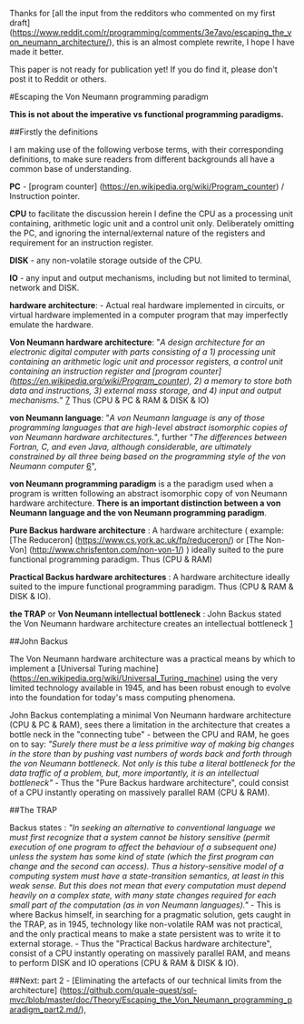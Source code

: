 Thanks for [all the input from the redditors who commented on my first draft] (https://www.reddit.com/r/programming/comments/3e7avo/escaping_the_von_neumann_architecture/), this is an almost complete rewrite, I hope I have made it better.

This paper is not ready for publication yet! If you do find it, please don't post it to Reddit or others.

#Escaping the Von Neumann programming paradigm

**This is not about the imperative vs functional programming paradigms.**

##Firstly the definitions

I am making use of the following verbose terms, with their corresponding definitions, to make sure readers from different backgrounds all have a common base of understanding.

**PC** - [program counter] (https://en.wikipedia.org/wiki/Program_counter) / Instruction pointer.

**CPU**  to facilitate the discussion herein I define the CPU as a  processing unit containing, arithmetic logic unit and a control unit only. Deliberately omitting the PC, and ignoring the internal/external nature of the registers and requirement for an instruction register.

**DISK** - any non-volatile storage outside of the CPU.

**IO** - any input and output mechanisms, including but not limited to terminal, network and DISK.

**hardware architecture**: - Actual real hardware implemented in circuits, or virtual hardware implemented in a computer program that may imperfectly emulate the hardware.

**Von Neumann hardware architecture**: "*A design architecture for an electronic digital computer with parts consisting of a 1) processing unit containing an arithmetic logic unit and processor registers, a control unit containing an instruction register and [program counter] (https://en.wikipedia.org/wiki/Program_counter), 2) a memory to store both data and instructions, 3) external mass storage, and 4) input and output mechanisms.*" [7] Thus (CPU & PC & RAM & DISK & IO)

**von Neumann language**: "*A von Neumann language is any of those programming languages that are high-level abstract isomorphic copies of von Neumann hardware architectures.*", further "*The differences between Fortran, C, and even Java, although considerable, are ultimately constrained by all three being based on the programming style of the von Neumann computer* [6]",

**von Neumann programming paradigm** is a the paradigm used when a program is written following an abstract isomorphic copy of von Neumann hardware architecture. **There is an important distinction between a von Neumann language and the von Neumann programming paradigm**.

**Pure Backus hardware architecture** : A hardware architecture ( example: [The Reduceron] (https://www.cs.york.ac.uk/fp/reduceron/) or  [The Non-Von] (http://www.chrisfenton.com/non-von-1/) ) ideally suited to the pure functional programming paradigm. Thus (CPU & RAM)

**Practical Backus hardware architectures** : A hardware architecture ideally suited to the impure functional programming paradigm. Thus (CPU & RAM & DISK & IO).

**the TRAP** or **Von Neumann intellectual bottleneck** : John Backus stated the Von Neumann hardware architecture creates an intellectual bottleneck [1]

##John Backus

The Von Neumann hardware architecture was a practical means by which to implement a [Universal Turing machine] (https://en.wikipedia.org/wiki/Universal_Turing_machine) using the very limited technology available in 1945, and  has been robust enough to evolve into the foundation for today's mass computing phenomena.

John Backus contemplating a minimal Von Neumann hardware architecture (CPU & PC & RAM), sees there a limitation in the architecture that creates a bottle neck in the "connecting tube" - between the CPU and RAM, he goes on to say: *"Surely there must be a less primitive way of making big changes in the store than by pushing vast numbers of words back and forth through the von Neumann bottleneck. Not only is this tube a literal bottleneck for the data traffic of a problem, but, more importantly, it is an intellectual bottleneck"* - Thus the "Pure Backus hardware architecture", could consist of a CPU instantly operating on massively parallel RAM  (CPU & RAM).

##The TRAP

Backus states : *"In seeking an alternative to conventional language we must first recognize that a system cannot be history sensitive (permit execution of one program to affect the behaviour of a subsequent one) unless the system has some kind of state (which the first program can change and the second can access). Thus a history-sensitive model of a computing system must have a state-transition semantics, at least in this weak sense. But this does not mean that every computation must depend heavily on a complex state, with many state changes required for each small part of the computation (as in von Neumann languages)."* - This is where Backus himself, in searching for a pragmatic solution, gets caught in the TRAP, as in 1945, technology like non-volatile RAM was not practical, and the only practical means to make a state persistent was to write it to external storage. - Thus the "Practical Backus hardware architecture", consist of a CPU instantly operating on massively parallel RAM, and means to perform DISK and IO operations (CPU & RAM & DISK & IO).


##Next: part 2 - [Eliminating the artefacts of our technical limits from the architecture] (https://github.com/quale-quest/sql-mvc/blob/master/doc/Theory/Escaping_the_Von_Neumann_programming_paradigm_part2.md/),


[1]: https://web.stanford.edu/class/cs242/readings/backus.pdf "Can Programming Be Liberated from the Von Neumann Style?"
[2]: http://ieeexplore.ieee.org/xpl/articleDetails.jsp?reload=true&arnumber=4063250
[3]: https://en.wikipedia.org/wiki/Content-addressable_memory
[4]: http://thoughts.davisjeff.com/2011/09/25/sql-the-successful-cousin-of-haskell/
[5]: https://en.wikibooks.org/wiki/Haskell/Simple_input_and_output
[6]: https://en.wikipedia.org/wiki/Von_Neumann_programming_languages
[7]: https://en.wikipedia.org/wiki/Von_Neumann_architecture

